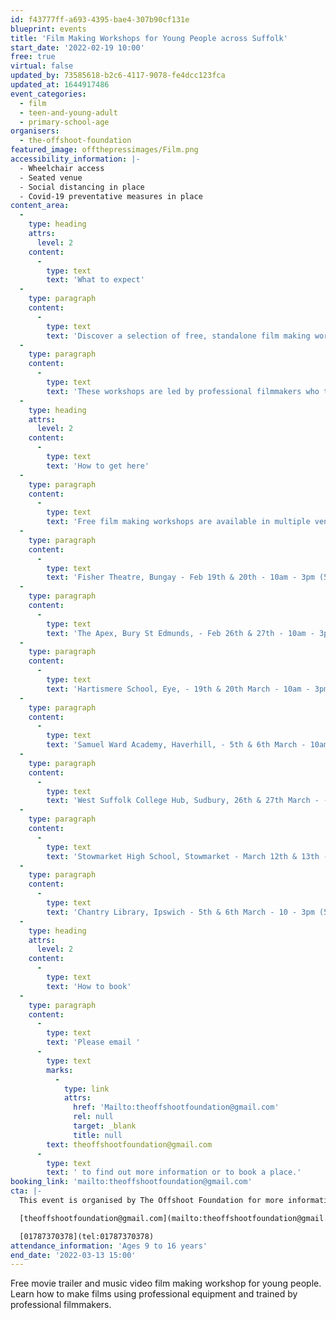 ```yaml
---
id: f43777ff-a693-4395-bae4-307b90cf131e
blueprint: events
title: 'Film Making Workshops for Young People across Suffolk'
start_date: '2022-02-19 10:00'
free: true
virtual: false
updated_by: 73585618-b2c6-4117-9078-fe4dcc123fca
updated_at: 1644917486
event_categories:
  - film
  - teen-and-young-adult
  - primary-school-age
organisers:
  - the-offshoot-foundation
featured_image: offthepressimages/Film.png
accessibility_information: |-
  - Wheelchair access
  - Seated venue 
  - Social distancing in place 
  - Covid-19 preventative measures in place
content_area:
  -
    type: heading
    attrs:
      level: 2
    content:
      -
        type: text
        text: 'What to expect'
  -
    type: paragraph
    content:
      -
        type: text
        text: 'Discover a selection of free, standalone film making workshops for young people aged 9-16. At these workshops learn the basics and beginnings of filmmaking. '
  -
    type: paragraph
    content:
      -
        type: text
        text: 'These workshops are led by professional filmmakers who teach the ins and outs of what one needs to know to become a film maker.'
  -
    type: heading
    attrs:
      level: 2
    content:
      -
        type: text
        text: 'How to get here'
  -
    type: paragraph
    content:
      -
        type: text
        text: 'Free film making workshops are available in multiple venues over the next two months. Each workshop is standalone. Dates and locations listed below:'
  -
    type: paragraph
    content:
      -
        type: text
        text: 'Fisher Theatre, Bungay - Feb 19th & 20th - 10am - 3pm (5 Hours)'
  -
    type: paragraph
    content:
      -
        type: text
        text: 'The Apex, Bury St Edmunds, - Feb 26th & 27th - 10am - 3pm (5 Hours)'
  -
    type: paragraph
    content:
      -
        type: text
        text: 'Hartismere School, Eye, - 19th & 20th March - 10am - 3pm (5 Hours)'
  -
    type: paragraph
    content:
      -
        type: text
        text: 'Samuel Ward Academy, Haverhill, - 5th & 6th March - 10am - 3pm (5 Hours)'
  -
    type: paragraph
    content:
      -
        type: text
        text: 'West Suffolk College Hub, Sudbury, 26th & 27th March - - 10am - 3pm (5 Hours)'
  -
    type: paragraph
    content:
      -
        type: text
        text: 'Stowmarket High School, Stowmarket - March 12th & 13th - 10am - 3pm (5 Hours)'
  -
    type: paragraph
    content:
      -
        type: text
        text: 'Chantry Library, Ipswich - 5th & 6th March - 10 - 3pm (5 Hours)'
  -
    type: heading
    attrs:
      level: 2
    content:
      -
        type: text
        text: 'How to book'
  -
    type: paragraph
    content:
      -
        type: text
        text: 'Please email '
      -
        type: text
        marks:
          -
            type: link
            attrs:
              href: 'Mailto:theoffshootfoundation@gmail.com'
              rel: null
              target: _blank
              title: null
        text: theoffshootfoundation@gmail.com
      -
        type: text
        text: ' to find out more information or to book a place.'
booking_link: 'mailto:theoffshootfoundation@gmail.com'
cta: |-
  This event is organised by The Offshoot Foundation for more information please get in touch via:

  [theoffshootfoundation@gmail.com](mailto:theoffshootfoundation@gmail.com)

  [01787370378](tel:01787370378)
attendance_information: 'Ages 9 to 16 years'
end_date: '2022-03-13 15:00'
---
```

Free movie trailer and music video film making workshop for young people. Learn how to make films using professional equipment and trained by professional filmmakers.